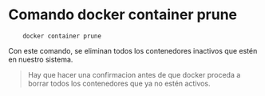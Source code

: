 # Comando docker container prune

        docker container prune

Con este comando, se eliminan todos los contenedores inactivos que estén en nuestro sistema.

>Hay que hacer una confirmacion antes de que docker proceda a borrar todos los contenedores que ya no estén activos.